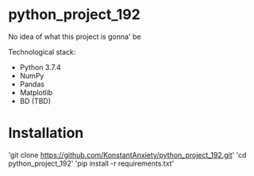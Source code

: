 # python_project_192

No idea of what this project is gonna' be

Technological stack:
* Python 3.7.4
* NumPy
* Pandas
* Matplotlib
* BD (TBD)

Installation
============

'git clone https://github.com/KonstantAnxiety/python_project_192.git'
'cd python_project_192'
'pip install -r requirements.txt'
